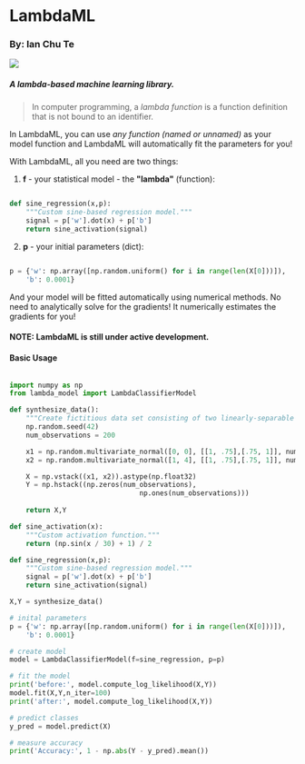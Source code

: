 # LambdaML
### By: Ian Chu Te

<img src="https://maxcdn.icons8.com/windows10/PNG/512/Alphabet/lambda-512.png" style="max-height: 64px;"/>

##### A lambda-based machine learning library.

> In computer programming, a *lambda function* is a function definition that is not bound to an identifier.

In LambdaML, you can use *any function (named or unnamed)* as your model function and LambdaML will automatically fit the parameters for you!

With LambdaML, all you need are two things:

1. **f** - your statistical model - the **"lambda"** (function):

```python

def sine_regression(x,p):
    """Custom sine-based regression model."""
    signal = p['w'].dot(x) + p['b']
    return sine_activation(signal)

```

2. **p** - your initial parameters (dict):

```python

p = {'w': np.array([np.random.uniform() for i in range(len(X[0]))]),
    'b': 0.0001}

```

And your model will be fitted automatically using numerical methods.
No need to analytically solve for the gradients!
It numerically estimates the gradients for you!

#### NOTE: LambdaML is still under active development.

#### Basic Usage

```python

import numpy as np
from lambda_model import LambdaClassifierModel

def synthesize_data():
    """Create fictitious data set consisting of two linearly-separable clusters"""
    np.random.seed(42)
    num_observations = 200

    x1 = np.random.multivariate_normal([0, 0], [[1, .75],[.75, 1]], num_observations)
    x2 = np.random.multivariate_normal([1, 4], [[1, .75],[.75, 1]], num_observations)

    X = np.vstack((x1, x2)).astype(np.float32)
    Y = np.hstack((np.zeros(num_observations),
                                np.ones(num_observations)))
    
    return X,Y

def sine_activation(x):
    """Custom activation function."""
    return (np.sin(x / 30) + 1) / 2

def sine_regression(x,p):
    """Custom sine-based regression model."""
    signal = p['w'].dot(x) + p['b']
    return sine_activation(signal)

X,Y = synthesize_data()

# inital parameters
p = {'w': np.array([np.random.uniform() for i in range(len(X[0]))]),
    'b': 0.0001}

# create model
model = LambdaClassifierModel(f=sine_regression, p=p)

# fit the model
print('before:', model.compute_log_likelihood(X,Y))
model.fit(X,Y,n_iter=100)
print('after:', model.compute_log_likelihood(X,Y))

# predict classes
y_pred = model.predict(X)

# measure accuracy
print('Accuracy:', 1 - np.abs(Y - y_pred).mean())


```